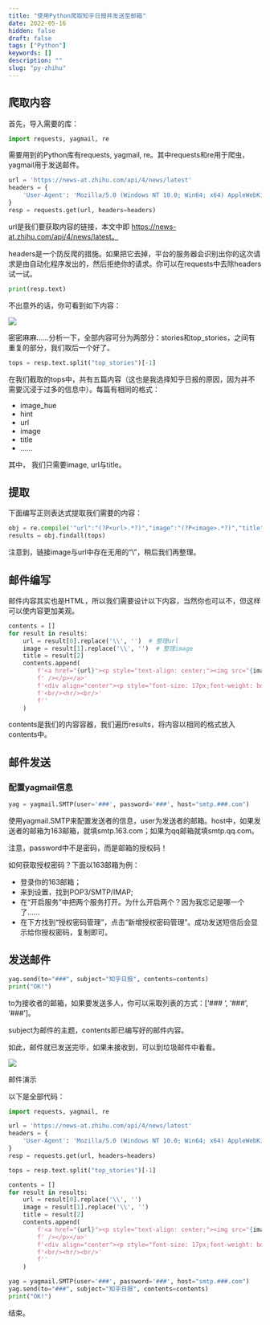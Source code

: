 ```yaml
---
title: "使用Python爬取知乎日报并发送至邮箱"
date: 2022-05-16
hidden: false
draft: false
tags: ["Python"]
keywords: []
description: ""
slug: "py-zhihu"
---
```

<!--more-->
## 爬取内容

首先，导入需要的库：

```Python
import requests, yagmail, re
```

需要用到的Python库有requests, yagmail, re。其中requests和re用于爬虫，yagmail用于发送邮件。

```Python
url = 'https://news-at.zhihu.com/api/4/news/latest'
headers = {
    'User-Agent': 'Mozilla/5.0 (Windows NT 10.0; Win64; x64) AppleWebKit/537.36 (KHTML, like Gecko) Chrome/83.0.4103.61 Safari/537.36'
}
resp = requests.get(url, headers=headers)
```

url是我们要获取内容的链接，本文中即 https://news-at.zhihu.com/api/4/news/latest。

headers是一个防反爬的措施。如果把它去掉，平台的服务器会识别出你的这次请求是由自动化程序发出的，然后拒绝你的请求。你可以在requests中去除headers试一试。

```Python
print(resp.text)
```

不出意外的话，你可看到如下内容：

![](https://image.kaleidoeye.org/py-zhihu-1.jpg)

密密麻麻……分析一下，全部内容可分为两部分：stories和top_stories，之间有重复的部分，我们取后一个好了。

```Python
tops = resp.text.split("top_stories")[-1]
```

在我们截取的tops中，共有五篇内容（这也是我选择知乎日报的原因，因为并不需要沉浸于过多的信息中）。每篇有相同的格式：

-   image_hue
-   hint
-   url
-   image
-   title
-   ……

其中， 我们只需要image, url与title。

## 提取

下面编写正则表达式提取我们需要的内容：

```Python
obj = re.compile('"url":"(?P<url>.*?)","image":"(?P<image>.*?)","title":"(?P<title>.*?)","ga_prefix', re.S)
results = obj.findall(tops)
```

注意到，链接image与url中存在无用的“\”，稍后我们再整理。

## 邮件编写

邮件内容其实也是HTML，所以我们需要设计以下内容，当然你也可以不，但这样可以使内容更加美观。

```Python
contents = []
for result in results:
    url = result[0].replace('\\', '')  # 整理url
    image = result[1].replace('\\', '')  # 整理image
    title = result[2]
    contents.append(
        f'<a href="{url}"><p style="text-align: center;"><img src="{image}" width="216" height="144"'
        f' /></p></a>'
        f'<div align="center"><p style="font-size: 17px;font-weight: bold;">{title}</p>'
        f'<br/><hr/><br/>'
        f''
    )
```

contents是我们的内容容器，我们遍历results，将内容以相同的格式放入contents中。

## 邮件发送

### 配置yagmail信息

```Python
yag = yagmail.SMTP(user='###', password='###', host="smtp.###.com")
```

使用yagmail.SMTP来配置发送者的信息，user为发送者的邮箱。host中，如果发送者的邮箱为163邮箱，就填smtp.163.com；如果为qq邮箱就填smtp.qq.com。

注意，password中不是密码，而是邮箱的授权码！

如何获取授权密码？下面以163邮箱为例：

-   登录你的163邮箱；
-   来到设置，找到POP3/SMTP/IMAP;
-   在“开启服务”中把两个服务打开。为什么开启两个？因为我忘记是哪一个了……
-   在下方找到“授权密码管理”，点击“新增授权密码管理”。成功发送短信后会显示给你授权密码，复制即可。

## 发送邮件

```Python
yag.send(to="###", subject="知乎日报", contents=contents)
print("OK!")
```

to为接收者的邮箱，如果要发送多人，你可以采取列表的方式：[‘### ‘, ‘###’, ‘###’]。

subject为邮件的主题，contents即已编写好的邮件内容。

如此，邮件就已发送完毕，如果未接收到，可以到垃圾邮件中看看。

![](https://image.kaleidoeye.org/py-zhihu-2.jpg)

邮件演示

以下是全部代码：

```Python
import requests, yagmail, re

url = 'https://news-at.zhihu.com/api/4/news/latest'
headers = {
    'User-Agent': 'Mozilla/5.0 (Windows NT 10.0; Win64; x64) AppleWebKit/537.36 (KHTML, like Gecko) Chrome/83.0.4103.61 Safari/537.36'
}
resp = requests.get(url, headers=headers)

tops = resp.text.split("top_stories")[-1]

contents = []
for result in results:
    url = result[0].replace('\\', '')
    image = result[1].replace('\\', '')
    title = result[2]
    contents.append(
        f'<a href="{url}"><p style="text-align: center;"><img src="{image}" width="216" height="144"'
        f' /></p></a>'
        f'<div align="center"><p style="font-size: 17px;font-weight: bold;">{title}</p>'
        f'<br/><hr/><br/>'
        f''
    )

yag = yagmail.SMTP(user='###', password='###', host="smtp.###.com")
yag.send(to="###", subject="知乎日报", contents=contents)
print("OK!")
```

结束。